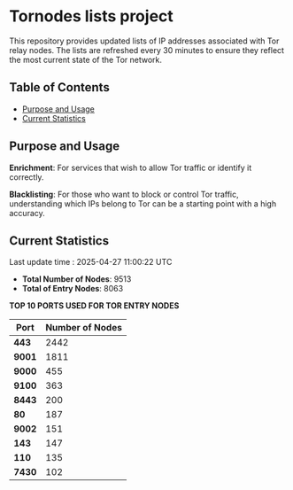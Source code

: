 # Tornodes lists project

This repository provides updated lists of IP addresses associated with Tor relay nodes. The lists are refreshed every 30 minutes to ensure they reflect the most current state of the Tor network.

## Table of Contents

- [Purpose and Usage](#purpose-and-usage)
- [Current Statistics](#current-statistics)


## Purpose and Usage

**Enrichment**: For services that wish to allow Tor traffic or identify it correctly.

**Blacklisting**: For those who want to block or control Tor traffic, understanding which IPs belong to Tor can be a starting point with a high accuracy.

## Current Statistics

Last update time : 2025-04-27 11:00:22 UTC

- **Total Number of Nodes**: 9513
- **Total of Entry Nodes**: 8063

**TOP 10 PORTS USED FOR TOR ENTRY NODES**

| **Port** | **Number of Nodes** |
|------|-----------------|
| **443**   | 2442  |
| **9001**   | 1811  |
| **9000**   | 455  |
| **9100**   | 363  |
| **8443**   | 200  |
| **80**   | 187  |
| **9002**   | 151  |
| **143**   | 147  |
| **110**   | 135  |
| **7430**   | 102  |


